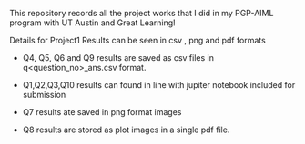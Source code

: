 This repository records all the project works that I did in my PGP-AIML program with UT Austin and Great Learning!


Details for Project1
Results can be seen in csv , png and pdf formats 
- Q4, Q5, Q6 and Q9 results are saved as csv files in q<question_no>_ans.csv format.

- Q1,Q2,Q3,Q10 results can found in line with jupiter notebook included for submission

- Q7 results ate saved in png format images

- Q8 results are stored as plot images in a single pdf file.



